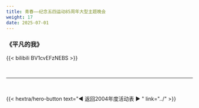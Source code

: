 ```yaml
---
title: 青春——纪念五四运动85周年大型主题晚会
weight: 17
date: 2025-07-01
---
```



### 《平凡的我》

{{< bilibili BV1cvEFzNEBS >}}

<br>
<hr>
<br>


{{< hextra/hero-button text="◀ 返回2004年度活动表 ▶ " link="../" >}}